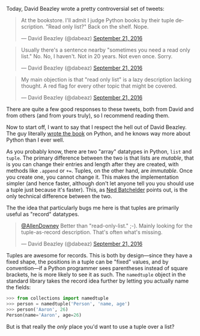 Today, David Beazley wrote a pretty controversial set of tweets:

<blockquote class="twitter-tweet" data-conversation="none" data-lang="en"><p lang="en" dir="ltr">At the bookstore. I&#39;ll admit I judge Python books by their tuple description. &quot;Read only list?&quot;  Back on the shelf.  Nope.</p>&mdash; David Beazley (@dabeaz) <a href="https://twitter.com/dabeaz/status/778634205395845120">September 21, 2016</a></blockquote>
<script async src="//platform.twitter.com/widgets.js" charset="utf-8"></script>
<blockquote class="twitter-tweet" data-conversation="none" data-lang="en"><p lang="en" dir="ltr">Usually there&#39;s a sentence nearby &quot;sometimes you need a read only list.&quot; No. No, I haven&#39;t. Not in 20 years. Not even once. Sorry.</p>&mdash; David Beazley (@dabeaz) <a href="https://twitter.com/dabeaz/status/778635637457088512">September 21, 2016</a></blockquote>
<script async src="//platform.twitter.com/widgets.js"
charset="utf-8"></script>
<blockquote class="twitter-tweet" data-conversation="none" data-lang="en"><p lang="en" dir="ltr">My main objection is that &quot;read only list&quot; is a lazy description lacking thought. A red flag for every other topic that might be covered.</p>&mdash; David Beazley (@dabeaz) <a href="https://twitter.com/dabeaz/status/778639979052498944">September 21, 2016</a></blockquote>
<script async src="//platform.twitter.com/widgets.js"
charset="utf-8"></script>

There are quite a few good responses to these tweets, both from David and from
others (and from yours truly), so I recommend reading them.

Now to start off, I want to say that I respect the hell out of David Beazley.
The guy literally [wrote the book](http://www.dabeaz.com/cookbook.html) on
Python, and he knows way more about Python than I ever well.

As you probably know, there are two "array" datatypes in Python, `list` and
`tuple`. The primary difference between the two is that lists are *mutable*,
that is you can change their entries and length after they are created, with
methods like `.append` or `+=`. Tuples, on the other hand, are *immutable*.
Once you create one, you cannot change it. This makes the implementation
simpler (and hence faster, although don't let anyone tell you you should use a
tuple just because it's faster). This, as
[Ned Batchelder](http://nedbatchelder.com/blog/201608/lists_vs_tuples.html)
points out, is the only technical difference between the two.

The the idea that particularly bugs me here is that tuples are primarily
useful as "record" datatypes.

<blockquote class="twitter-tweet" data-conversation="none" data-lang="en"><p lang="en" dir="ltr"><a href="https://twitter.com/AllenDowney">@AllenDowney</a> Better than &quot;read-only-list.&quot; ;-).   Mainly looking for the tuple-as-record description. That&#39;s often what&#39;s missing.</p>&mdash; David Beazley (@dabeaz) <a href="https://twitter.com/dabeaz/status/778685294593716224">September 21, 2016</a></blockquote>
<script async src="//platform.twitter.com/widgets.js" charset="utf-8"></script>

Tuples are awesome for records. This is both by design—since they have a
fixed shape, the positions in a tuple can be "fixed" values, and by convention—if a
Python programmer sees parentheses instead of square brackets, he is more
likely to see it as such. The `namedtuple` object in the standard library
takes the record idea further by letting you actually name the fields:

``` python
>>> from collections import namedtuple
>>> person = namedtuple('Person', 'name, age')
>>> person('Aaron', 26)
Person(name='Aaron', age=26)
```

But is that really the *only* place you'd want to use a tuple over a list?
